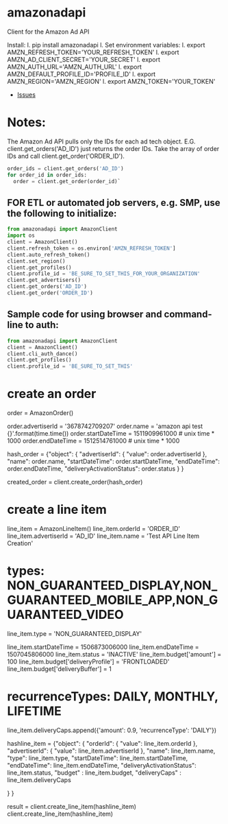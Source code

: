 # amazonadapi
Client for the Amazon Ad API

Install:
l. pip install amazonadapi
l. Set environment variables:
   l. export AMZN_REFRESH_TOKEN='YOUR_REFRESH_TOKEN'
   l. export AMZN_AD_CLIENT_SECRET='YOUR_SECRET'
   l. export AMZN_AUTH_URL='AMZN_AUTH_URL'
   l. export AMZN_DEFAULT_PROFILE_ID='PROFILE_ID'
   l. export AMZN_REGION='AMZN_REGION'
   l. export AMZN_TOKEN='YOUR_TOKEN'

* [Issues](https://github.com/barce/amazonadapi/issues)


# Notes:

The Amazon Ad API pulls only the IDs for each ad tech object.
E.G. client.get_orders('AD_ID') just returns the order IDs.
Take the array of order IDs and call client.get_order('ORDER_ID').

```python
order_ids = client.get_orders('AD_ID')
for order_id in order_ids:
  order = client.get_order(order_id)`
```

## FOR ETL or automated job servers, e.g. SMP, use the following to initialize:
```python
from amazonadapi import AmazonClient
import os
client = AmazonClient()
client.refresh_token = os.environ['AMZN_REFRESH_TOKEN']
client.auto_refresh_token()
client.set_region()
client.get_profiles()
client.profile_id = 'BE_SURE_TO_SET_THIS_FOR_YOUR_ORGANIZATION'
client.get_advertisers()
client.get_orders('AD_ID')
client.get_order('ORDER_ID')
```

## Sample code for using browser and command-line to auth:
```python
from amazonadapi import AmazonClient
client = AmazonClient()
client.cli_auth_dance()
client.get_profiles()
client.profile_id = 'BE_SURE_TO_SET_THIS'
```


# create an order
order = AmazonOrder()

order.advertiserId = '3678742709207'
order.name = 'amazon api test {}'.format(time.time())
order.startDateTime = 1511909961000 # unix time * 1000
order.endDateTime = 1512514761000   # unix time * 1000

hash_order = {"object": {
    "advertiserId": {
      "value": order.advertiserId
    },
    "name": order.name,
    "startDateTime": order.startDateTime,
    "endDateTime": order.endDateTime,
    "deliveryActivationStatus": order.status
    }
}

created_order = client.create_order(hash_order)

# create a line item
line_item = AmazonLineItem()
line_item.orderId = 'ORDER_ID'
line_item.advertiserId = 'AD_ID'
line_item.name = 'Test API Line Item Creation'

# types: NON_GUARANTEED_DISPLAY,NON_GUARANTEED_MOBILE_APP,NON_GUARANTEED_VIDEO
line_item.type = 'NON_GUARANTEED_DISPLAY'

line_item.startDateTime = 1506873006000
line_item.endDateTime = 1507045806000
line_item.status = 'INACTIVE'
line_item.budget['amount'] = 100
line_item.budget['deliveryProfile'] = 'FRONTLOADED'
line_item.budget['deliveryBuffer'] = 1

# recurrenceTypes: DAILY, MONTHLY, LIFETIME
line_item.deliveryCaps.append({'amount': 0.9, 'recurrenceType': 'DAILY'})

hashline_item = {"object": {
    "orderId": {
      "value": line_item.orderId
    },
    "advertiserId": {
      "value": line_item.advertiserId
    },
    "name": line_item.name,
    "type": line_item.type,
    "startDateTime": line_item.startDateTime,
    "endDateTime": line_item.endDateTime,
    "deliveryActivationStatus": line_item.status,
    "budget" : line_item.budget,
    "deliveryCaps" : line_item.deliveryCaps

  }
}

result = client.create_line_item(hashline_item)
client.create_line_item(hashline_item)

